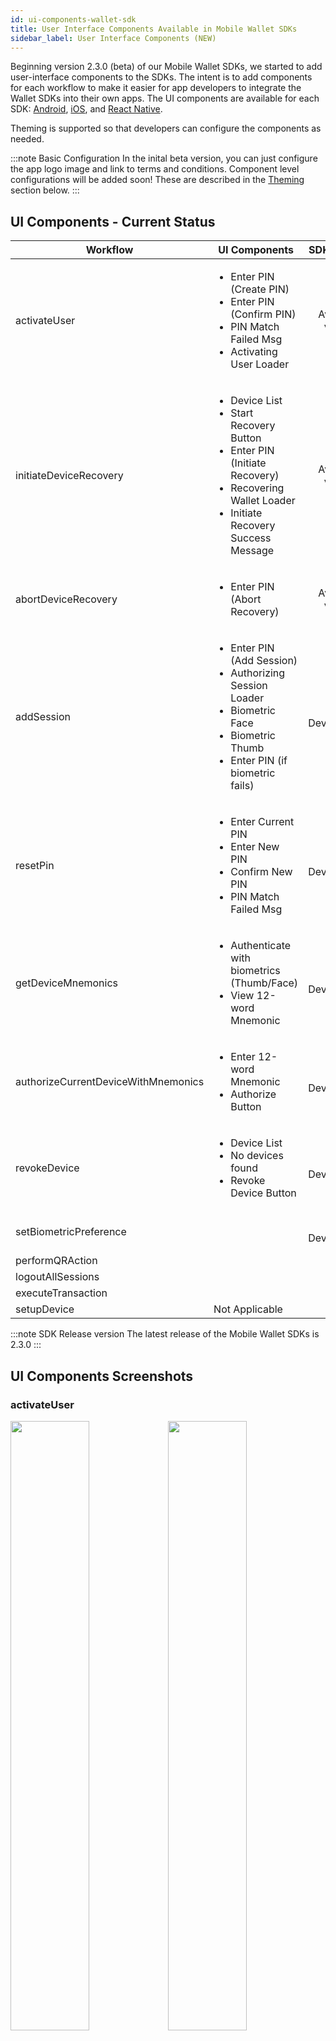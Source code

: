 ```yaml
---
id: ui-components-wallet-sdk
title: User Interface Components Available in Mobile Wallet SDKs
sidebar_label: User Interface Components (NEW)
---
```


Beginning version 2.3.0 (beta) of our Mobile Wallet SDKs, we started to add user-interface components to the SDKs. The intent is to add components for each workflow to make it easier for app developers to integrate the Wallet SDKs into their own apps. The UI components are available for each SDK: [Android](/platform/docs/sdk/mobile-wallet-sdks/android/), [iOS](/platform/docs/sdk/mobile-wallet-sdks/iOS), and [React Native](/platform/docs/sdk/mobile-wallet-sdks/react-native). 

Theming is supported so that developers can configure the components as needed.

:::note Basic Configuration
In the inital beta version, you can just configure the app logo image and link to terms and conditions. Component level configurations will be added soon! These are described in the [Theming](/platform/docs/sdk/ui-components-wallet-sdk/#theming) section below.
:::

## UI Components - Current Status

| Workflow | UI Components | SDK Version | Theming | 
| --- | --- | :---: | :---: |
| activateUser | <ul><li>Enter PIN (Create PIN)</li><li>Enter PIN (Confirm PIN)</li><li>PIN Match Failed Msg</li><li>Activating User Loader</li></ul> | Available v2.3.0 | 15-Aug-2019 |
| initiateDeviceRecovery | <ul><li>Device List</li><li>Start Recovery Button</li><li>Enter PIN (Initiate Recovery)</li><li>Recovering Wallet Loader</li><li>Initiate Recovery Success Message</li></ul> | Available v2.3.0 | 15-Aug-2019 | 
| abortDeviceRecovery | <ul><li>Enter PIN (Abort Recovery)</li></ul> | Available v2.3.0 | 15-Aug-2019 | 
| addSession | <ul><li>Enter PIN (Add Session)</li><li>Authorizing Session Loader</li><li>Biometric Face</li><li>Biometric Thumb</li><li>Enter PIN (if biometric fails)</li><ul> | In Development | 15-Aug-2019 |  
| resetPin | <ul><li>Enter Current PIN</li><li>Enter New PIN</li><li>Confirm New PIN</li><li>PIN Match Failed Msg</li></ul> | In Development | 15-Aug-2019 |
| getDeviceMnemonics | <ul><li>Authenticate with biometrics (Thumb/Face)</li><li>View 12-word Mnemonic</li></ul> | In Development | 15-Aug-2019 | 
| authorizeCurrentDeviceWithMnemonics  | <ul><li>Enter 12-word Mnemonic</li><li>Authorize Button</li></ul> | In Development | 15-Aug-2019 |
| revokeDevice | <ul><li>Device List</li><li>No devices found </li><li>Revoke Device Button</li></ul> | In Development | 15-Aug-2019 |
| setBiometricPreference |  |  In Development | 15-Aug-2019 |
| performQRAction | | |  |
| logoutAllSessions | | | |
| executeTransaction | | | |
| setupDevice | Not Applicable | N/A | N/A |

:::note SDK Release version
The latest release of the Mobile Wallet SDKs is 2.3.0
:::

## UI Components Screenshots

### activateUser
<div style="no-wrap">
<img alt-text="create-pin" src="/platform/docs/assets/ui-thru-sdk/activate-user/create-pin.png" width="50%"><img alt-text="confirm-pin" src="/platform/docs/assets/ui-thru-sdk/activate-user/confirm-pin.png" width="50%"><img alt-text="activating-user-loader" src="/platform/docs/assets/ui-thru-sdk/activate-user/activating-user-loader.png" width="50%"><img alt-text="pin-match-failed" src="/platform/docs/assets/ui-thru-sdk/activate-user/pin-match-failed.png" width="50%">
</div>

### initiateDeviceRecovery
<div style="no-wrap">
<img alt-text="recovery-enter-pin" src="/platform/docs/assets/ui-thru-sdk/device-recovery/recovery-enter-pin.png" width="50%"><img alt-text="recovery-loader" src="/platform/docs/assets/ui-thru-sdk/device-recovery/recovery-loader.png" width="50%"><img alt-text="recovery-confirmation-success" src="/platform/docs/assets/ui-thru-sdk/device-recovery/recovery-confirmation-success.png" width="50%">
</div>

### abortDeviceRecovery 
<div style="no-wrap">
<img alt-text="abort-recovery-enter-pin" src="/platform/docs/assets/ui-thru-sdk/device-recovery/abort-recovery-enter-pin.png" width="50%">
</div>

### resetPIN
<div style="no-wrap">
<img alt-text="reset-pin-1" src="/platform/docs/assets/ui-thru-sdk/reset-pin/reset-pin-1.png" width="50%"><img alt-text="reset-pin-2" src="/platform/docs/assets/ui-thru-sdk/reset-pin/reset-pin-2.png" width="50%"><img alt-text="reset-pin-3" src="/platform/docs/assets/ui-thru-sdk/reset-pin/reset-pin-3.png" width="50%">
</div>

### addSession
<div style="no-wrap">
<img alt-text="authorize-session" src="/platform/docs/assets/ui-thru-sdk/add-session/authorize-session.png" width="50%"><img alt-text="auth-loader" src="/platform/docs/assets/ui-thru-sdk/add-session/auth-loader.png" width="50%"><img alt-text="biometric-face" src="/platform/docs/assets/ui-thru-sdk/add-session/biometric-face.png" width="50%"><img alt-text="biometric-face-failed" src="/platform/docs/assets/ui-thru-sdk/add-session/biometric-face-failed.png" width="50%"><img alt-text="biometric-thumb" src="/platform/docs/assets/ui-thru-sdk/add-session/biometric-thumb.png" width="50%"><img alt-text="biometric-face-failed" src="/platform/docs/assets/ui-thru-sdk/add-session/biometric-face-failed.png" width="50%">
</div>

### getDeviceMnemonics
<div style="no-wrap">
<img alt-text="mnemonic-phrase-1" src="/platform/docs/assets/ui-thru-sdk/mnemonic/mnemonic-phrase-1.png" width="50%"><img alt-text="mnemonic-phrase-2" src="/platform/docs/assets/ui-thru-sdk/mnemonic/mnemonic-phrase-2.png" width="50%">
</div>

## Theming
The following is an overview of the components that will be configurable.

<img alt-text="theming" src="/platform/docs/assets/ui-thru-sdk/theming.jpg" width="100%">


## Learn More
To learn more, check out the UI components section in each of the Wallet SDK GitHub Readme files. Scroll down to the sections titled OstWalletUI.
* [Android Wallet SDK](https://github.com/ostdotcom/ost-wallet-sdk-android/tree/release-2.3)
* [iOS Wallet SDK](https://github.com/ostdotcom/ost-wallet-sdk-ios/tree/release-2.3)
* [React-Native Wallet SDK](https://github.com/ostdotcom/ost-wallet-sdk-react-native/tree/release-2.3)